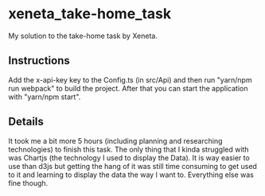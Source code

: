 # xeneta_take-home_task

My solution to the take-home task by Xeneta.

## Instructions

Add the x-api-key key to the Config.ts (in src/Api) and then run "yarn/npm run webpack" to build the project. After that you can start the application with "yarn/npm start".

##  Details

It took me a bit more 5 hours (including planning and researching technologies) to finish this task.
The only thing that I kinda struggled with was Chartjs (the technology I used to display the Data). It is way easier to use than d3js but getting the hang of it was still time consuming to get used to it and learning to display the data the way I want to. Everything else was fine though.
